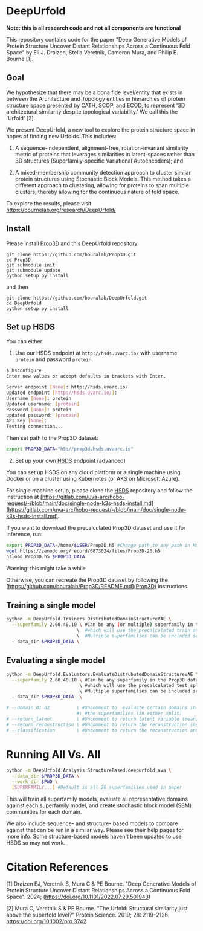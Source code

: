 # DeepUrfold

**Note: this is all research code and not all components are functional**

This repository contains code for the paper "Deep Generative Models of Protein Structure Uncover Distant Relationships Across a Continuous Fold Space"
by Eli J. Draizen, Stella Veretnik, Cameron Mura, and Philip E. Bourne [1].

## Goal

We hypothesize that there may be a bona fide level/entity that exists in between the Architecture and Topology entities in hierarchies of protein structure space presented by CATH, SCOP, and ECOD, to represent '3D architectural similarity despite topological variability.' We call this the 'Urfold' [2].

We present DeepUrfold, a new tool to explore the protein structure space in hopes of finding new Urfolds. This includes:

1. A sequence-independent, alignment-free, rotation-invariant similarity metric of proteins that leverages similarities in latent-spaces rather than 3D structures (Superfamily-specific Variational Autoencoders); and

2. A mixed-membership community detection approach to cluster similar protein structures using Stochastic Block Models. This method takes a different approach to clustering, allowing for proteins to span multiple clusters, thereby allowing for the continuous nature of fold space.

To explore the results, please visit https://bournelab.org/research/DeepUrfold/

## Install

Please install [Prop3D](https://github.com/bouralab/Prop3D) and this DeepUrfold repository

```
git clone https://github.com/bouralab/Prop3D.git
cd Prop3D
git submodule init
git submodule update
python setup.py install
```

and then

```
git clone https://github.com/bouralab/DeepUrfold.git
cd DeepUrfold
python setup.py install
```

## Set up HSDS

You can either:

1. Use our HSDS endpoint at `http://hsds.uvarc.io/` with username `protein` and password `protein`.

```bash
$ hsconfigure
Enter new values or accept defaults in brackets with Enter.

Server endpoint [None]: http://hsds.uvarc.io/
Updated endpoint [http://hsds.uvarc.io/]:
Username [None]: protein
Updated username: [protein]
Password [None]: protein
updated password: [protein]
API Key [None]:
Testing connection...
```
 Then set path to the Prop3D dataset:

 ```bash
 export PROP3D_DATA="h5://prop3d.hsds.uvaarc.io"
 ```

2. Set up your own [HSDS](https://github.com/HDFGroup/hsds) endpoint (advanced)

You can set up HSDS on any cloud platform or a single machine using Docker or on a cluster using Kubernetes (or AKS on Microsoft Azure).

For single machine setup, please clone the [HSDS](https://github.com/HDFGroup/hsds) repository and follow the instruction at [https://gitlab.com/uva-arc/hobo-request/-/blob/main/doc/single-node-k3s-hsds-install.md](https://gitlab.com/uva-arc/hobo-request/-/blob/main/doc/single-node-k3s-hsds-install.md).

If you want to download the precalculated Prop3D dataset and use it for inference, run:

```bash
export PROP3D_DATA=/home/$USER/Prop3D.h5 #Change path to any path in HSDS
wget https://zenodo.org/record/6873024/files/Prop3D-20.h5
hsload Prop3D.h5 $PROP3D_DATA
```
Warning: this might take a while

Otherwise, you can recreate the Prop3D dataset by following the [https://github.com/bouralab/Prop3D/README.md](Prop3D) instructions.

## Training a single model

```bash
python -m DeepUrfold.Trainers.DistributedDomainStructureVAE \
  --superfamily 2.60.40.10 \ #Can be any (or multiple) superfamily in the Prop3D dataset,
                          \  #which will use the precalculated train and validation splits.
                          \  #Multiple superfamilies can be included separated by a single space
  --data_dir $PROP3D_DATA \
```

## Evaluating a single model

```bash
python -m DeepUrfold.Evaluators.EvaluateDistrubutedDomainStructureVAE \
  --superfamily 2.60.40.10 \ #Can be any superfamily in the Prop3D dataset,
                           \ #which will use the precalculated test split.
                           \ #Multiple superfamilies can be included separated by a single space
  --data_dir $PROP3D_DATA  \

# --domain d1 d2          \ #Uncomment to  evaluate certain domains in any of
                          #\ #the superfamilies (in either split)
# --return_latent         \ #Uncomment to return latent variable (mean) instead of ELBO loss
# --return_reconstruction \ #Uncomment to return the reconstruction instead of ELBO loss
# --classification        \ #Uncomment to return the reconstruction and perform classification metrics (AUROC, AUPRC, F1)
```

# Running All Vs. All

```bash
python -m DeepUrfold.Analysis.StructureBased.deepurfold_ava \
  --data_dir $PROP3D_DATA \
  --work_dir $PWD \
  [SUPERFAMILY...] #Default is all 20 superfamilies used in paper
```

This will train all superfamily models, evaluate all representative domains against each superfamily model, and create stochastic block model (SBM) communities for each domain.

We also include sequence- and structure- based models to compare against that can be run in a similar way. Please see their help pages for more info. Some structure-based models haven't been updated to use HSDS so may not work.

# Citation References

[1] Draizen EJ, Veretnik S, Mura C & PE Bourne. "Deep Generative Models of Protein Structure Uncover Distant Relationships Across a Continuous Fold Space". 2024; (https://doi.org/10.1101/2022.07.29.501943)

[2] Mura C, Veretnik S & PE Bourne. "The Urfold: Structural similarity just above the superfold level?" Protein Science. 2019; 28: 2119–2126. https://doi.org/10.1002/pro.3742

